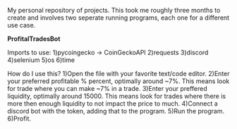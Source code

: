 My personal repository of projects. This took me roughly three months to create and involves two seperate running programs, each one for a different use case.

**ProfitalTradesBot**


  Imports to use:
    1)pycoingecko -> CoinGeckoAPI
    2)requests
    3)discord
    4)selenium
    5)os
    6)time

  How do I use this?
    1)Open the file with your favorite text/code editor.
    2)Enter your preferred profitable % percent, optimally around ~7%. This means look for trade where you can make ~7% in a trade.
    3)Enter your preffered liquidity, optimally around 15000. This means look for trades where there is more then enough liquidity to not impact the price to much.
    4)Connect a discord bot with the token, adding that to the program.
    5)Run the program.
    6)Profit.
